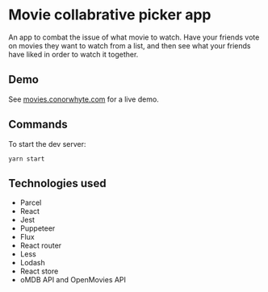 # Movie collabrative picker app

An app to combat the issue of what movie to watch. Have your friends vote on movies they want to watch from a list, and then 
see what your friends have liked in order to watch it together. 

## Demo 

See [movies.conorwhyte.com](http://movies.conorwhyte.com) for a live demo.

## Commands 

To start the dev server: 

```
yarn start
``` 
 
## Technologies used 

- Parcel
- React
- Jest 
- Puppeteer 
- Flux 
- React router
- Less 
- Lodash
- React store
- oMDB API and OpenMovies API
